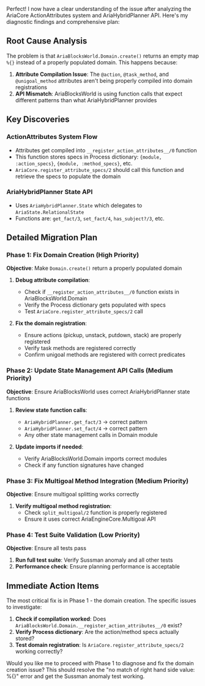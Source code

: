 Perfect! I now have a clear understanding of the issue after analyzing the AriaCore ActionAttributes system and AriaHybridPlanner API. Here's my diagnostic findings and comprehensive plan:

## Root Cause Analysis

The problem is that `AriaBlocksWorld.Domain.create()` returns an empty map `%{}` instead of a properly populated domain. This happens because:

1. **Attribute Compilation Issue**: The `@action`, `@task_method`, and `@unigoal_method` attributes aren't being properly compiled into domain registrations
2. **API Mismatch**: AriaBlocksWorld is using function calls that expect different patterns than what AriaHybridPlanner provides

## Key Discoveries

### ActionAttributes System Flow

- Attributes get compiled into `__register_action_attributes__/0` function
- This function stores specs in Process dictionary: `{module, :action_specs}`, `{module, :method_specs}`, etc.
- `AriaCore.register_attribute_specs/2` should call this function and retrieve the specs to populate the domain

### AriaHybridPlanner State API

- Uses `AriaHybridPlanner.State` which delegates to `AriaState.RelationalState`
- Functions are: `get_fact/3`, `set_fact/4`, `has_subject?/3`, etc.

## Detailed Migration Plan

### Phase 1: Fix Domain Creation (High Priority)

**Objective**: Make `Domain.create()` return a properly populated domain

1. **Debug attribute compilation**:

   - Check if `__register_action_attributes__/0` function exists in AriaBlocksWorld.Domain
   - Verify the Process dictionary gets populated with specs
   - Test `AriaCore.register_attribute_specs/2` call

2. **Fix the domain registration**:
   - Ensure actions (pickup, unstack, putdown, stack) are properly registered
   - Verify task methods are registered correctly
   - Confirm unigoal methods are registered with correct predicates

### Phase 2: Update State Management API Calls (Medium Priority)

**Objective**: Ensure AriaBlocksWorld uses correct AriaHybridPlanner state functions

1. **Review state function calls**:

   - `AriaHybridPlanner.get_fact/3` → correct pattern
   - `AriaHybridPlanner.set_fact/4` → correct pattern
   - Any other state management calls in Domain module

2. **Update imports if needed**:
   - Verify AriaBlocksWorld.Domain imports correct modules
   - Check if any function signatures have changed

### Phase 3: Fix Multigoal Method Integration (Medium Priority)

**Objective**: Ensure multigoal splitting works correctly

1. **Verify multigoal method registration**:
   - Check `split_multigoal/2` function is properly registered
   - Ensure it uses correct AriaEngineCore.Multigoal API

### Phase 4: Test Suite Validation (Low Priority)

**Objective**: Ensure all tests pass

1. **Run full test suite**: Verify Sussman anomaly and all other tests
2. **Performance check**: Ensure planning performance is acceptable

## Immediate Action Items

The most critical fix is in Phase 1 - the domain creation. The specific issues to investigate:

1. **Check if compilation worked**: Does `AriaBlocksWorld.Domain.__register_action_attributes__/0` exist?
2. **Verify Process dictionary**: Are the action/method specs actually stored?
3. **Test domain registration**: Is `AriaCore.register_attribute_specs/2` working correctly?

Would you like me to proceed with Phase 1 to diagnose and fix the domain creation issue? This should resolve the "no match of right hand side value: %{}" error and get the Sussman anomaly test working.
